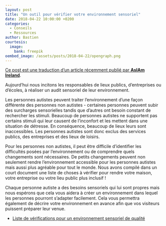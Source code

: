 ```yaml
---
layout: post
title: "Un outil pour vérifier votre environnement sensoriel"
date: 2018-04-22 10:00:00 +0200
categories:
  - Conseils
  - Ressources
author: Bastien
courtesis:
  image:
    bank: freepik
oembed_image: /assets/posts/2018-04-22/opengraph.png
---
```


<amp-img class="center" layout="responsive" width="640" height="376" src="{{ site.amp_img_cache_url }}/assets/posts/2018-04-22/opengraph.png" alt="Vérifiez votre environnement sensoriel"></amp-img>

<div class="small"><a href="https://asiam.ie/check-sensory-checklist-tool">Ce post est une traduction d’un article récemment publié par <strong>AsIAm Ireland</strong></a>.</div>

Aujourd’hui nous incitons les responsables de lieux publics, d’entreprises ou d’écoles, 
à réaliser un audit sensoriel de leur environnement.

Les personnes autistes peuvent traiter l’environnement d’une façon différente des 
personnes non autistes - certaines personnes peuvent subir des surcharges sensorielles 
tandis que d’autres ont besoin constant de rechercher les stimuli. Beaucoup de 
personnes autistes ne supportent pas certains stimuli qui leur causent de l’inconfort 
et les mettent dans une situation de détresse. En conséquence, beaucoup de lieux leurs 
sont inaccessibles.
Les personnes autistes sont donc exclus des services publics, des entreprises et des 
lieux de loisirs.

Pour les personnes non autistes, il peut être difficile d’identifier les difficultés 
posées par l’environnement ou de comprendre quels changements sont nécessaires. De 
petits changements peuvent non seulement rendre l’environnement accessible pour les 
personnes autistes mais aussi plus agréable pour tout le monde.
Nous avons compilé dans un court document une liste de choses à vérifier pour rendre 
votre maison, votre entreprise ou votre lieu public plus inclusif&nbsp;!

Chaque personne autiste a des besoins sensoriels qui lui sont propres mais nous 
espérons que cela vous aidera à créer un environnement dans lequel les personnes pourront 
s’adapter facilement. Cela vous permettra également de décrire votre environnement en 
avance afin que vos visiteurs puissent préparer leur venue.

<ul class="horizontal center">
 <li>
   <a href="https://github.com/autisme/twitter-campaign/raw/master/sensory-checklist/checklist.pdf" class="big">
     <amp-img class="center" width="150" height="212" src="https://github.com/autisme/twitter-campaign/raw/master/sensory-checklist/checklist.png" alt="Sensory Checklist"></amp-img>
     <span class="subtitle">Liste de vérifications</span>
     <span>pour un environnement sensoriel de qualité</span>
   </a>
 </li>
</ul>


